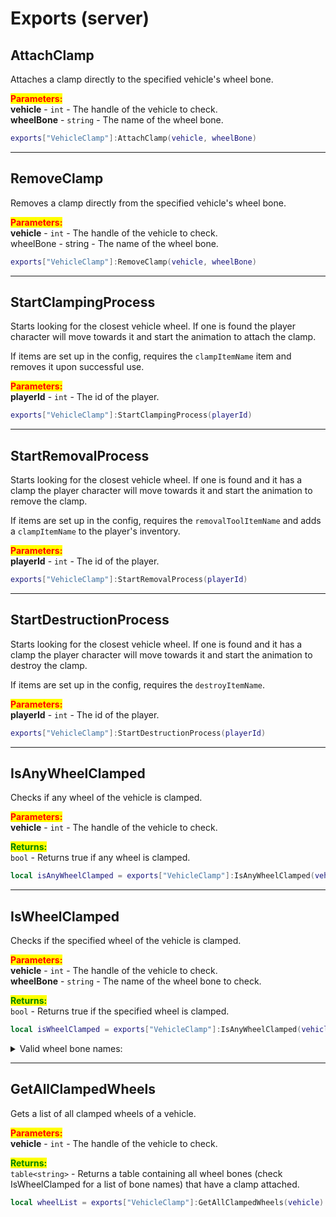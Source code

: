 # Exports (server)

## AttachClamp

Attaches a clamp directly to the specified vehicle's wheel bone.

<mark style="color:red;">**Parameters:**</mark>\
**vehicle** - `int` - The handle of the vehicle to check.\
**wheelBone** - `string` - The name of the wheel bone.

```lua
exports["VehicleClamp"]:AttachClamp(vehicle, wheelBone)
```



***

## RemoveClamp

Removes a clamp directly from the specified vehicle's wheel bone.

<mark style="color:red;">**Parameters:**</mark>\
**vehicle** - `int` - The handle of the vehicle to check.\
wheelBone - string - The name of the wheel bone.

```lua
exports["VehicleClamp"]:RemoveClamp(vehicle, wheelBone)
```



***

## StartClampingProcess

Starts looking for the closest vehicle wheel. If one is found the player character will move towards it and start the animation to attach the clamp.

If items are set up in the config, requires the `clampItemName` item and removes it upon successful use.

<mark style="color:red;">**Parameters:**</mark>\
**playerId** - `int` - The id of the player.

```lua
exports["VehicleClamp"]:StartClampingProcess(playerId)
```



***

## StartRemovalProcess

Starts looking for the closest vehicle wheel. If one is found and it has a clamp the player character will move towards it and start the animation to remove the clamp.

If items are set up in the config, requires the `removalToolItemName` and adds a `clampItemName` to the player's inventory.

<mark style="color:red;">**Parameters:**</mark>\
**playerId** - `int` - The id of the player.

```lua
exports["VehicleClamp"]:StartRemovalProcess(playerId)
```



***

## StartDestructionProcess

Starts looking for the closest vehicle wheel. If one is found and it has a clamp the player character will move towards it and start the animation to destroy the clamp.

If items are set up in the config, requires the `destroyItemName`.

<mark style="color:red;">**Parameters:**</mark>\
**playerId** - `int` - The id of the player.

```lua
exports["VehicleClamp"]:StartDestructionProcess(playerId)
```



***

## IsAnyWheelClamped

Checks if any wheel of the vehicle is clamped.

<mark style="color:red;">**Parameters:**</mark>\
**vehicle** - `int` - The handle of the vehicle to check.

<mark style="color:green;">**Returns:**</mark>\
`bool` - Returns true if any wheel is clamped.

```lua
local isAnyWheelClamped = exports["VehicleClamp"]:IsAnyWheelClamped(vehicle)
```



***

## IsWheelClamped

Checks if the specified wheel of the vehicle is clamped.

<mark style="color:red;">**Parameters:**</mark>\
**vehicle** - `int` - The handle of the vehicle to check.\
**wheelBone** - `string` - The name of the wheel bone to check.

<mark style="color:green;">**Returns:**</mark>\
`bool` - Returns true if the specified wheel is clamped.

```lua
local isWheelClamped = exports["VehicleClamp"]:IsAnyWheelClamped(vehicle, wheelBone)
```

<details>

<summary>Valid wheel bone names:</summary>

Front left: `wheel_lf`\
Front right: `wheel_rf`\
Rear left: `wheel_lr`\
Rear right: `wheel_rr`\
Middle left: `wheel_lm`, `wheel_lm1`, `wheel_lm2`, `wheel_lm3`\
Middle right: `wheel_rm`, `wheel_rm1`, `wheel_rm2`, `wheel_rm3`

</details>



***

## GetAllClampedWheels

Gets a list of all clamped wheels of a vehicle.

<mark style="color:red;">**Parameters:**</mark>\
**vehicle** - `int` - The handle of the vehicle to check.

<mark style="color:green;">**Returns:**</mark>\
`table<string>` - Returns a table containing all wheel bones (check IsWheelClamped for a list of bone names) that have a clamp attached.

```lua
local wheelList = exports["VehicleClamp"]:GetAllClampedWheels(vehicle)
```
